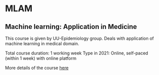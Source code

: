 # MLAM
## Machine learning: Application in Medicine

This course is given by UU-Epidemiology group. 
Deals with application of machine learning in medical domain.

Total course duration: 1 working week
Type in 2021: Online, self-paced (within 1 week) with online platform

More details of the course [here](https://www.msc-epidemiology.nl/index.html) </br>
